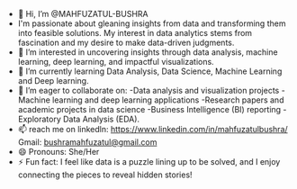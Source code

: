 - 👋 Hi, I’m @MAHFUZATUL-BUSHRA
- I'm passionate about gleaning insights from data and transforming them into feasible solutions. My interest in data analytics stems from fascination and my desire to make data-driven judgments.
- 👀 I’m interested in uncovering insights through data analysis, machine learning, deep learning, and impactful visualizations.
- 🌱 I’m currently learning Data Analysis, Data Science, Machine Learning and Deep learning.
- 💞️ I’m eager to collaborate on:
     -Data analysis and visualization projects
     -Machine learning and deep learning applications
     -Research papers and academic projects in data science
     -Business Intelligence (BI) reporting
     -Exploratory Data Analysis (EDA).
- 📫 reach me on
  linkedln: https://www.linkedin.com/in/mahfuzatulbushra/
  Gmail: bushramahfuzatul@gmail.com
- 😄 Pronouns: She/Her
- ⚡ Fun fact: I feel like data is a puzzle lining up to be solved, and I enjoy connecting the pieces to reveal hidden stories!


<!---
MAHFUZATUL-BUSHRA/MAHFUZATUL-BUSHRA is a ✨ special ✨ repository because its `README.md` (this file) appears on your GitHub profile.
You can click the Preview link to take a look at your changes.
--->
